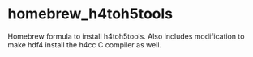 # homebrew_h4toh5tools
Homebrew formula to install h4toh5tools. Also includes modification to make hdf4 install the h4cc C compiler as well.
